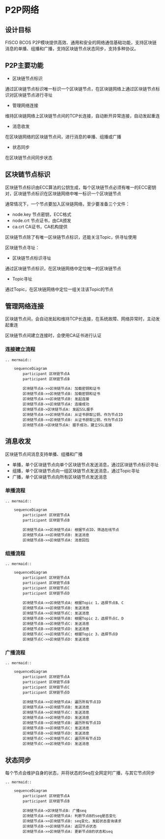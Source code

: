 # P2P网络

## 设计目标

FISCO BCOS P2P模块提供高效、通用和安全的网络通信基础功能，支持区块链消息的单播、组播和广播，支持区块链节点状态同步，支持多种协议。

## P2P主要功能

- 区块链节点标识

通过区块链节点标识唯一标识一个区块链节点，在区块链网络上通过区块链节点标识对区块链节点进行寻址

- 管理网络连接

维持区块链网络上区块链节点间的TCP长连接，自动断开异常连接，自动发起重连

- 消息收发

在区块链网络的区块链节点间，进行消息的单播、组播或广播

- 状态同步

在区块链节点间同步状态

## 区块链节点标识

区块链节点标识由ECC算法的公钥生成，每个区块链节点必须有唯一的ECC密钥对，区块链节点标识在区块链网络中唯一标识一个区块链节点

通常情况下，一个节点要加入区块链网络，至少要准备三个文件：

- node.key 节点密钥，ECC格式
- node.crt 节点证书，由CA颁发
- ca.crt CA证书，CA机构提供

区块链节点除了有唯一区块链节点标识，还能关注Topic，供寻址使用

区块链节点寻址：

- 区块链节点标识寻址

通过区块链节点标识，在区块链网络中定位唯一的区块链节点

- Topic寻址

通过Topic，在区块链网络中定位一组关注该Topic的节点

## 管理网络连接

区块链节点间，会自动发起和维持TCP长连接，在系统故障、网络异常时，主动发起重连

区块链节点间建立连接时，会使用CA证书进行认证

### 连接建立流程

```eval_rst
.. mermaid::

    sequenceDiagram
        participant 区块链节点A
        participant 区块链节点B

        区块链节点A->>区块链节点A: 加载密钥和证书
        区块链节点B->>区块链节点B: 加载密钥和证书
        区块链节点A->>区块链节点B: 发起连接
        区块链节点B->>区块链节点A: 连接成功
        区块链节点B->区块链节点A: 发起SSL握手
        区块链节点A->>区块链节点A: 从证书获取公钥，作为节点ID
        区块链节点B->>区块链节点B: 从证书获取公钥，作为节点ID
        区块链节点B->区块链节点A: 握手成功，建立SSL连接

```

## 消息收发

区块链节点间消息支持单播、组播和广播

- 单播，单个区块链节点向单个区块链节点发送消息，通过区块链节点标识寻址
- 组播，单个区块链节点向一组区块链节点发送消息，通过Topic寻址
- 广播，单个区块链节点向所有区块链节点发送消息

### 单播流程

```eval_rst
.. mermaid::

    sequenceDiagram
        participant 区块链节点A
        participant 区块链节点B

        区块链节点A->>区块链节点A: 根据节点ID，筛选在线节点
        区块链节点A->>区块链节点B: 发送消息
        区块链节点B->>区块链节点A: 消息回包

```

### 组播流程

```eval_rst
.. mermaid::

    sequenceDiagram
        participant 区块链节点A
        participant 区块链节点B
        participant 区块链节点C
        participant 区块链节点D

        区块链节点A->>区块链节点A: 根据Topic 1，选择节点B、C
        区块链节点A->>区块链节点B: 发送消息
        区块链节点A->>区块链节点C: 发送消息
        区块链节点B->>区块链节点B: 根据Topic 2，选择节点C、D
        区块链节点B->>区块链节点C: 发送消息
        区块链节点B->>区块链节点D: 发送消息
        区块链节点C->>区块链节点C: 根据Topic 3，选择节点D
        区块链节点C->>区块链节点D: 发送消息

```

### 广播流程

```eval_rst
.. mermaid::

    sequenceDiagram
        participant 区块链节点A
        participant 区块链节点B
        participant 区块链节点C
        participant 区块链节点D

        区块链节点A->>区块链节点A: 遍历所有节点ID
        区块链节点A->>区块链节点B: 发送消息
        区块链节点A->>区块链节点C: 发送消息
        区块链节点A->>区块链节点D: 发送消息
        区块链节点B->>区块链节点B: 遍历所有节点ID
        区块链节点B->>区块链节点C: 发送消息
        区块链节点B->>区块链节点D: 发送消息
        区块链节点C->>区块链节点C: 遍历所有节点ID
        区块链节点C->>区块链节点D: 发送消息

```

## 状态同步

每个节点会维护自身的状态，并将状态的Seq在全网定时广播，与其它节点同步

```eval_rst
.. mermaid::

    sequenceDiagram
        participant 区块链节点A
        participant 区块链节点B

        区块链节点A->区块链节点B: 广播seq
        区块链节点A->>区块链节点A: 判断节点B的seq是否变化
        区块链节点A->>区块链节点B: seq变化，发起状态查询请求
        区块链节点B->>区块链节点A: 返回节点状态
        区块链节点A->>区块链节点A: 更新节点B的状态和seq

```